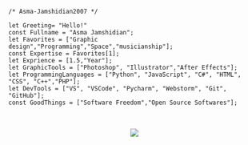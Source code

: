 
```JS
/* Asma-Jamshidian2007 */

let Greeting= "Hello!"
const Fullname = "Asma Jamshidian";
let Favorites = ["Graphic design","Programming","Space","musicianship"];
const Expertise = Favorites[1];
let Exprience = [1.5,"Year"];
let GraphicTools = ["Photoshop", "Illustrator","After Effects"];
let ProgrammingLanguages = ["Python", "JavaScript", "C#", "HTML", "CSS", "C++","PHP"];
let DevTools = ["VS", "VSCode", "Pycharm", "Webstorm", "Git", "GitHub"];
const GoodThings = ["Software Freedom","Open Source Softwares"];

```
<br>
<div align="center">
  
![](https://quotes-github-readme.vercel.app/api?type=horizontal&theme=radical)
</div>
